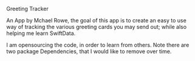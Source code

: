 Greeting Tracker

An App by Mchael Rowe, the goal of this app is to create an easy to use way of tracking the various greeting cards you may send out; while also helping me learn SwiftData.

I am opensourcing the code, in order to learn from others.  Note there are two package Dependencies, that I would like to remove over time.
